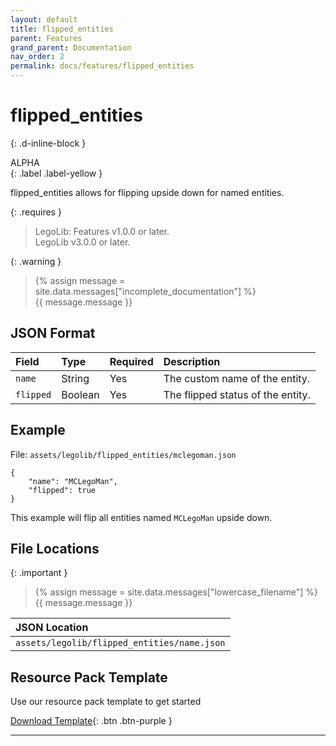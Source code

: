 ```yaml
---
layout: default
title: flipped_entities
parent: Features
grand_parent: Documentation
nav_order: 2
permalink: docs/features/flipped_entities
---
```

# flipped_entities  
{: .d-inline-block }  

ALPHA  
{: .label .label-yellow }  

flipped_entities allows for flipping upside down for named entities.  

{: .requires }  
> LegoLib: Features v1.0.0 or later.  
> LegoLib v3.0.0 or later.  

{: .warning }  
> {% assign message = site.data.messages["incomplete_documentation"] %}  
> {{ message.message }}  

## JSON Format  

| Field        | Type    | Required | Description                       |  
|:-------------|:--------|:---------|:----------------------------------|  
| `name`       | String  | Yes      | The custom name of the entity.    |  
| `flipped`    | Boolean | Yes      | The flipped status of the entity. |  


## Example  

File: `assets/legolib/flipped_entities/mclegoman.json`  
```  
{  
    "name": "MCLegoMan",  
    "flipped": true  
}  
```  
This example will flip all entities named `MCLegoMan` upside down.  

## File Locations  

{: .important }  
> {% assign message = site.data.messages["lowercase_filename"] %}  
> {{ message.message }}  

| JSON Location                               |  
|:--------------------------------------------|  
| `assets/legolib/flipped_entities/name.json` |  

## Resource Pack Template  

Use our resource pack template to get started  

[Download Template](https://github.com/LegoLib-Fabric/community/tree/main/templates/flipped_entities){: .btn .btn-purple }  


---
[^1]: We are not affiliated with [mcasset.cloud](https://mcasset.cloud).  
[^2]: We are not affiliated with [Blockbench](https://www.blockbench.net).  